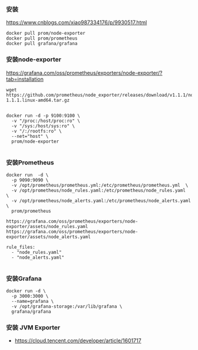 

### 安装
https://www.cnblogs.com/xiao987334176/p/9930517.html
```
docker pull prom/node-exporter
docker pull prom/prometheus
docker pull grafana/grafana
```


### 安装node-exporter
https://grafana.com/oss/prometheus/exporters/node-exporter/?tab=installation
```
wget https://github.com/prometheus/node_exporter/releases/download/v1.1.1/node_exporter-1.1.1.linux-amd64.tar.gz
```

```

docker run -d -p 9100:9100 \
  -v "/proc:/host/proc:ro" \
  -v "/sys:/host/sys:ro" \
  -v "/:/rootfs:ro" \
  --net="host" \
  prom/node-exporter
  
```

### 安装Prometheus

```
docker run  -d \
  -p 9090:9090 \
  -v /opt/prometheus/prometheus.yml:/etc/prometheus/prometheus.yml  \
  -v /opt/prometheus/node_rules.yaml:/etc/prometheus/node_rules.yaml  \
  -v /opt/prometheus/node_alerts.yaml:/etc/prometheus/node_alerts.yaml  \
  prom/prometheus
```


```
https://grafana.com/oss/prometheus/exporters/node-exporter/assets/node_rules.yaml
https://grafana.com/oss/prometheus/exporters/node-exporter/assets/node_alerts.yaml

```

```
rule_files:
  - "node_rules.yaml"
  - "node_alerts.yaml"
  
```

### 安装Grafana
```
docker run -d \
  -p 3000:3000 \
  --name=grafana \
  -v /opt/grafana-storage:/var/lib/grafana \
  grafana/grafana
```
 

### 安装 JVM Exporter
* https://cloud.tencent.com/developer/article/1601717


